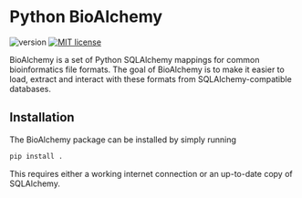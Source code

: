 Python BioAlchemy
===
![version](https://img.shields.io/badge/version-0.0.1-orange.svg?style=flat) [![MIT license](http://img.shields.io/badge/license-MIT-blue.svg?style=flat)](LICENSE)

BioAlchemy is a set of Python SQLAlchemy mappings for common bioinformatics
file formats. The goal of BioAlchemy is to make it easier to load, extract and
interact with these formats from SQLAlchemy-compatible databases.

## Installation

The BioAlchemy package can be installed by simply running

```bash
pip install .
```

This requires either a working internet connection or an up-to-date copy of SQLAlchemy.
